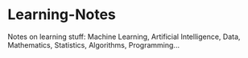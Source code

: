 # Learning-Notes

Notes on learning stuff: Machine Learning, Artificial Intelligence, Data, Mathematics, Statistics, Algorithms, Programming...
